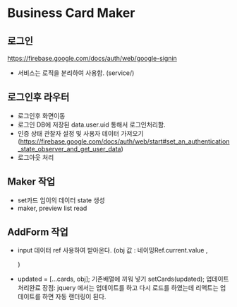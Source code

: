 # Business Card Maker

## 로그인

https://firebase.google.com/docs/auth/web/google-signin

- 서비스는 로직을 분리하여 사용함. (service/)

## 로그인후 라우터

- 로그인후 화면이동
- 로그인 DB에 저장된 data.user.uid 통해서 로그인처리함.
- 인증 상태 관찰자 설정 및 사용자 데이터 가져오기
  (https://firebase.google.com/docs/auth/web/start#set_an_authentication_state_observer_and_get_user_data)
- 로그아웃 처리

## Maker 작업

- set카드 임이의 데이터 state 생성
- maker, preview list read

## AddForm 작업

- input 데이터 ref 사용하여 받아온다.
  (obj 값 : 네이밍Ref.current.value , <form ref={formRef}>)

- updated = [...cards, obj]; 기존배열에 끼워 넣기
  setCards(updated); 업데이트 처리완료
  장점: jquery 에서는 업데이트를 하고 다시 로드를 하였는데
  리액트는 업데이트를 하면 자동 랜더링이 된다.
